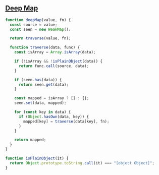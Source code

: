 ## [Deep Map](https://www.greatfrontend.com/questions/javascript/deep-map?language=js)

<!-- notecardId: 1739476490416 -->

```js
function deepMap(value, fn) {
  const source = value;
  const seen = new WeakMap();

  return traverse(value, fn);

  function traverse(data, func) {
    const isArray = Array.isArray(data);

    if (!isArray && !isPlainObject(data)) {
      return func.call(source, data);
    }

    if (seen.has(data)) {
      return seen.get(data);
    }

    const mapped = isArray ? [] : {};
    seen.set(data, mapped);

    for (const key in data) {
      if (Object.hasOwn(data, key)) {
        mapped[key] = traverse(data[key], fn);
      }
    }

    return mapped;
  }
}

function isPlainObject(it) {
  return Object.prototype.toString.call(it) === "[object Object]";
}
```
